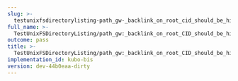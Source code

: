 ```yaml
---
slug: >-
  testunixfsdirectorylisting-path_gw-_backlink_on_root_cid_should_be_hidden_(todo-_cleanup_kubo-specifics)
full_name: >-
  TestUnixFSDirectoryListing/path_gw:_backlink_on_root_CID_should_be_hidden_(TODO:_cleanup_Kubo-specifics)
outcome: pass
title: >-
  TestUnixFSDirectoryListing/path_gw:_backlink_on_root_CID_should_be_hidden_(TODO:_cleanup_Kubo-specifics)
implementation_id: kubo-bis
version: dev-44b0eaa-dirty
---
```


